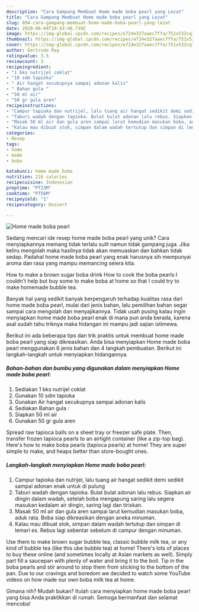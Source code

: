 ```yaml
---
description: "Cara Gampang Membuat Home made boba pearl yang Lezat"
title: "Cara Gampang Membuat Home made boba pearl yang Lezat"
slug: 894-cara-gampang-membuat-home-made-boba-pearl-yang-lezat
date: 2020-06-04T19:43:48.739Z
image: https://img-global.cpcdn.com/recipes/e724e327aaec7ffa/751x532cq70/home-made-boba-pearl-foto-resep-utama.jpg
thumbnail: https://img-global.cpcdn.com/recipes/e724e327aaec7ffa/751x532cq70/home-made-boba-pearl-foto-resep-utama.jpg
cover: https://img-global.cpcdn.com/recipes/e724e327aaec7ffa/751x532cq70/home-made-boba-pearl-foto-resep-utama.jpg
author: Gertrude Ray
ratingvalue: 3.5
reviewcount: 3
recipeingredient:
- "1 bks nutrijel coklat"
- "10 sdm tapioka"
- " Air hangat secukupnya sampai adonan kalis"
- " Bahan gula "
- "50 ml air"
- "50 gr gula aren"
recipeinstructions:
- "Campur tapioka dan nutrijel, lalu tuang air hangat sedikit demi sedikit sampai adonan enak untuk di pulung"
- "Taburi wadah dengan tapioka. Bulat bulat adonan lalu rebus. Siapkan air dingin dalam wadah, setelah boba mengapung saring lalu segera masukan kedalam air dingin, saring lagi dan tiriskan."
- "Masak 50 ml air dan gula aren sampai larut kemudian masukan boba, aduk rata. Boba siap dikreasikan dengan aneka minuman."
- "Kalau mau dibuat stok, simpan dalam wadah tertutup dan simpan di lemari es. Rebus lagi sebentar sebelum di campur dengan minuman."
categories:
- Resep
tags:
- home
- made
- boba

katakunci: home made boba 
nutrition: 216 calories
recipecuisine: Indonesian
preptime: "PT23M"
cooktime: "PT56M"
recipeyield: "1"
recipecategory: Dessert

---
```



![Home made boba pearl](https://img-global.cpcdn.com/recipes/e724e327aaec7ffa/751x532cq70/home-made-boba-pearl-foto-resep-utama.jpg)

Sedang mencari ide resep home made boba pearl yang unik? Cara menyiapkannya memang tidak terlalu sulit namun tidak gampang juga. Jika keliru mengolah maka hasilnya tidak akan memuaskan dan bahkan tidak sedap. Padahal home made boba pearl yang enak harusnya sih mempunyai aroma dan rasa yang mampu memancing selera kita.

How to make a brown sugar boba drink How to cook the boba pearls I couldn&#39;t help but buy some to make boba at home so that I could try to make homemade bubble tea.

Banyak hal yang sedikit banyak berpengaruh terhadap kualitas rasa dari home made boba pearl, mulai dari jenis bahan, lalu pemilihan bahan segar sampai cara mengolah dan menyajikannya. Tidak usah pusing kalau ingin menyiapkan home made boba pearl enak di mana pun anda berada, karena asal sudah tahu triknya maka hidangan ini mampu jadi sajian istimewa.


Berikut ini ada beberapa tips dan trik praktis untuk membuat home made boba pearl yang siap dikreasikan. Anda bisa menyiapkan Home made boba pearl menggunakan 6 jenis bahan dan 4 langkah pembuatan. Berikut ini langkah-langkah untuk menyiapkan hidangannya.

<!--inarticleads1-->

##### Bahan-bahan dan bumbu yang digunakan dalam menyiapkan Home made boba pearl:

1. Sediakan 1 bks nutrijel coklat
1. Gunakan 10 sdm tapioka
1. Gunakan  Air hangat secukupnya sampai adonan kalis
1. Sediakan  Bahan gula :
1. Siapkan 50 ml air
1. Gunakan 50 gr gula aren


Spread raw tapioca balls on a sheet tray or freezer safe plate. Then, transfer frozen tapioca pearls to an airtight container (like a zip-top bag). Here&#39;s how to make boba pearls (tapioca pearls) at home! They are super simple to make, and heaps better than store-bought ones. 

<!--inarticleads2-->

##### Langkah-langkah menyiapkan Home made boba pearl:

1. Campur tapioka dan nutrijel, lalu tuang air hangat sedikit demi sedikit sampai adonan enak untuk di pulung
1. Taburi wadah dengan tapioka. Bulat bulat adonan lalu rebus. Siapkan air dingin dalam wadah, setelah boba mengapung saring lalu segera masukan kedalam air dingin, saring lagi dan tiriskan.
1. Masak 50 ml air dan gula aren sampai larut kemudian masukan boba, aduk rata. Boba siap dikreasikan dengan aneka minuman.
1. Kalau mau dibuat stok, simpan dalam wadah tertutup dan simpan di lemari es. Rebus lagi sebentar sebelum di campur dengan minuman.


Use them to make brown sugar bubble tea, classic bubble milk tea, or any kind of bubble tea (like this ube bubble tea) at home! There&#39;s lots of places to buy these online (and sometimes locally at Asian markets as well). Simply part fill a saucepan with plenty of water and bring it to the boil. Tip in the boba pearls and stir around to stop them from sticking to the bottom of the pan. Due to our cravings and boredom we decided to watch some YouTube videos on how made our own boba milk tea at home. 

Gimana nih? Mudah bukan? Itulah cara menyiapkan home made boba pearl yang bisa Anda praktikkan di rumah. Semoga bermanfaat dan selamat mencoba!
